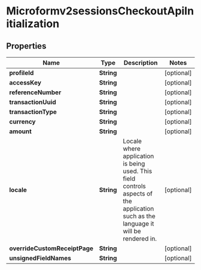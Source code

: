 
# Microformv2sessionsCheckoutApiInitialization

## Properties
Name | Type | Description | Notes
------------ | ------------- | ------------- | -------------
**profileId** | **String** |  |  [optional]
**accessKey** | **String** |  |  [optional]
**referenceNumber** | **String** |  |  [optional]
**transactionUuid** | **String** |  |  [optional]
**transactionType** | **String** |  |  [optional]
**currency** | **String** |  |  [optional]
**amount** | **String** |  |  [optional]
**locale** | **String** | Locale where application is being used.  This field controls aspects of the application such as the language it will be rendered in.  |  [optional]
**overrideCustomReceiptPage** | **String** |  |  [optional]
**unsignedFieldNames** | **String** |  |  [optional]



